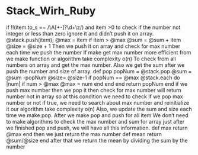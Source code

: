 # Stack_Wirh_Ruby

if !!(item.to_s =~ /\A[+-]?\d+\z/) and item >0
to check if the number not integer or less than zero ignore it and 
didn’t push it on array.
@stack.push(item);
@max = item if item > @max
@sum = @sum + item
@size = @size + 1
Then we push it on array and check for max number each time 
we push the number 
If make get max number more efficient from we make function or 
algorithm take complexity o(n)
To check from all numbers on array and get the max number.
Also we get the sum after we push the number and size of array.
def pop
popNum = @stack.pop
@sum = @sum -popNum
@size= @size-1
if popNum == @max
@stack.each do |num|
if num > @max
@max = num
end
end
end
return popNum
end
if we push max number then we pop it then check for max number 
will return number not in array so at this condition we need to 
check if we pop max number or not if true, we need to search 
about max number and reinitialize it our algorithm take complexity
o(n)
Also, we update the sum and size each time we make pop.
After we make pop and push for all item 
We don’t need to make algorithms to check the max number and 
sum for array just after we finished pop and push, we will have all 
this information.
def max
return @max
end
then we just return the max number 
def mean
return @sum/@size
end
after that we return the mean by dividing the sum by the number
